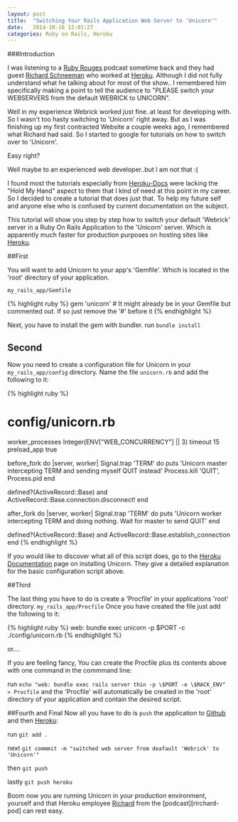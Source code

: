 ```yaml
---
layout: post
title:  "Switching Your Rails Application Web Server to 'Unicorn'"
date:   2014-10-16 12:01:27
categories: Ruby on Rails, Heroku
---
```

###Introduction

I was listening to a [Ruby Rouges][richard-pod] podcast sometime back and they had guest [Richard Schneeman][richard] who worked at [Heroku][heroku]. Although I 
did not fully understand what he talking about for most of the show.. I remembered him specifically making a point to 
tell the audience to "PLEASE switch your WEBSERVERS from the default WEBRICK to UNICORN".  

Well in my experience Webrick worked just fine..at least for developing with.  So I wasn't too hasty
switching to 'Unicorn' right away.  But as I was finishing up my first contracted Website a couple weeks ago, I remembered what
Richard had said. So I started to google for tutorials on how to switch over to 'Unicorn'.

Easy right?  

Well maybe to an experienced web developer..but I am not that :(

I found most the tutorials especially from [Heroku-Docs][heroku-docs] were lacking the "Hold My Hand" aspect to them that I kind of need
at this point in my career.  So I decided to create a tutorial that does just that.  To help my future self and anyone
else who is confused by current documentation on the subject. 



This tutorial will show you step by step how to switch your default 'Webrick' server in a Ruby On Rails Application 
to the 'Unicorn' server. Which is apparently much faster for production purposes on hosting sites like [Heroku][heroku].

##First


You will want to add Unicorn to your app's 'Gemfile'.  Which is located in the 'root' directory of
your application.

`my_rails_app/Gemfile`

 {% highlight ruby %}
	gem 'unicorn' # It might already be in your Gemfile but commented out. If so just remove the '#' before it
{% endhighlight %}

Next, you have to install the gem with bundler.
run  `bundle install` 

Second
-------------------

Now you need to create a configuration file for Unicorn in your `my_rails_app/config` directory.
Name the file `unicorn.rb` and add the following to it:

{% highlight ruby %}
# config/unicorn.rb
worker_processes Integer(ENV["WEB_CONCURRENCY"] || 3)
timeout 15
preload_app true

before_fork do |server, worker|
  Signal.trap 'TERM' do
    puts 'Unicorn master intercepting TERM and sending myself QUIT instead'
    Process.kill 'QUIT', Process.pid
  end

  defined?(ActiveRecord::Base) and
    ActiveRecord::Base.connection.disconnect!
end

after_fork do |server, worker|
  Signal.trap 'TERM' do
    puts 'Unicorn worker intercepting TERM and doing nothing. Wait for master to send QUIT'
  end

  defined?(ActiveRecord::Base) and
    ActiveRecord::Base.establish_connection
end
{% endhighlight %}

If you would like to discover what all of this script does, go to the [Heroku Documentation][heroku-docs] page 
on installing Unicorn.  They give a detailed explanation for the basic configuration script above.  

##Third 


The last thing you have to do is create a 'Procfile' in your applications 'root' directory. `my_rails_app/Procfile`
Once you have created the file just add the following to it:

{% highlight ruby %}
	web: bundle exec unicorn -p $PORT  -c ./config/unicorn.rb
{% endhighlight %}

or....

If you are feeling fancy, 
You can create the Procfile plus its contents above with one command in the commmand line:

run `echo "web: bundle exec rails server thin -p \$PORT -e \$RACK_ENV" > Procfile`
and the 'Procfile' will automatically be created in the 'root' directory of your application and contain
the desired script.

##Fourth and Final
Now all you have to do is `push` the application to [Github][github] and then [Heroku][heroku]:

run `git add .`

next `git commmit -m "switched web server from deafault 'Webrick' to 'Unicorn'"`

then `git push`

lastly `git push heroku`

Boom now you are running Unicorn in your production environment, yourself and that Heroku employee [Richard][richard] from
the [podcast][rirchard-pod] can rest easy. 

[heroku]:      http://heroku.com
[heroku-docs]: https://devcenter.heroku.com/articles/rails-unicorn

[richard-pod]: 		 http://rubyrogues.com/140-rr-heroku-with-richard-schneeman/
[richard]: https://twitter.com/schneems
[github]:  		http://github.com	
[jekyll-help]: https://github.com/jekyll/jekyll-help


